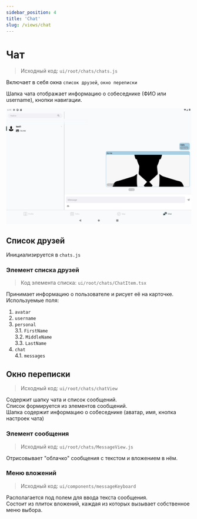 ```yaml
---
sidebar_position: 4
title: 'Chat'
slug: /views/chat
---
```


# Чат
> Исходный код: `ui/root/chats/chats.js`  

Включает в себя окна `список друзей`, `окно переписки`

Шапка чата отображает информацию о собеседнике (ФИО или username), кнопки навигации.

<div align="center"><img type="imgscreen" src="../../../../static/img/presentation/chat/chat.png"/></div>


## Список друзей

Инициализируется в `chats.js`  

### Элемент списка друзей

> Код элемента списка: `ui/root/chats/ChatItem.tsx`  

Принимает информацию о пользователе и рисует её на карточке.  
Используемые поля: 
1. `avatar`
2. `username`
3. `personal`  
3.1. `FirstName`  
3.2. `MiddleName`  
3.3. `LastName`  
4. `chat`  
4.1. `messages`  

## Окно переписки

> Исходный код: `ui/root/chats/chatView`  

Содержит шапку чата и список сообщений.  
Список формируется из элементов сообщений.  
Шапка содержит информацию о собеседнике (аватар, имя, кнопка настроек чата)  

### Элемент сообщения

> Исходный код: `ui/root/chats/MessageView.js`  

Отрисовывает "облачко" сообщения с текстом и вложением в нём.

### Меню вложений

> Исходный код: `ui/components/messageKeyboard`  

Располагается под полем для ввода текста сообщения.  
Состоит из плиток вложений, каждая из которых вызывает собственное меню выбора.
